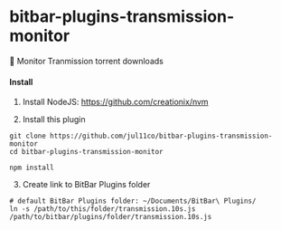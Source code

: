 bitbar-plugins-transmission-monitor
===

🐶 Monitor Tranmission torrent downloads

#### Install

1. Install NodeJS: https://github.com/creationix/nvm

2. Install this plugin

```
git clone https://github.com/jul11co/bitbar-plugins-transmission-monitor
cd bitbar-plugins-transmission-monitor

npm install
```

3. Create link to BitBar Plugins folder

```
# default BitBar Plugins folder: ~/Documents/BitBar\ Plugins/
ln -s /path/to/this/folder/transmission.10s.js /path/to/bitbar/plugins/folder/transmission.10s.js
```
